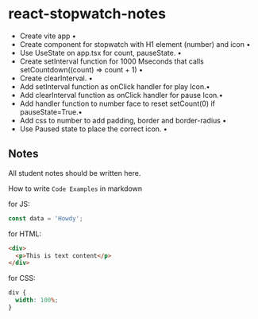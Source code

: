 # react-stopwatch-notes

- Create vite app •
- Create component for stopwatch with H1 element (number) and icon •
- Use UseState on app.tsx for count, pauseState. •
- Create setInterval function for 1000 Mseconds that calls setCountdown((count) => count + 1) •
- Create clearInterval. •
- Add setInterval function as onClick handler for play Icon.•
- Add clearInterval function as onClick handler for pause Icon.•
- Add handler function to number face to reset setCount(0) if pauseState=True.•
- Add css to number to add padding, border and border-radius •
- Use Paused state to place the correct icon. •

## Notes

All student notes should be written here.

How to write `Code Examples` in markdown

for JS:

```javascript
const data = 'Howdy';
```

for HTML:

```html
<div>
  <p>This is text content</p>
</div>
```

for CSS:

```css
div {
  width: 100%;
}
```
